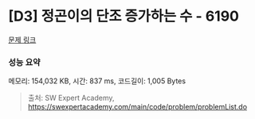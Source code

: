 # [D3] 정곤이의 단조 증가하는 수 - 6190 

[문제 링크](https://swexpertacademy.com/main/code/problem/problemDetail.do?contestProbId=AWcPjEuKAFgDFAU4) 

### 성능 요약

메모리: 154,032 KB, 시간: 837 ms, 코드길이: 1,005 Bytes



> 출처: SW Expert Academy, https://swexpertacademy.com/main/code/problem/problemList.do